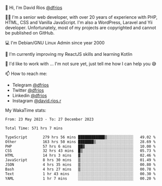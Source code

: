 👋 Hi, I'm David Rios [@dfrios](https://github.com/dfrios)

👨‍💻 I'm a senior web developer, with over 20 years of experience with PHP, HTML, CSS and Vanilla JavaScript. I'm also a WordPress, Laravel and Yii developer. Unfortunately, most of my projects are copyrighted and cannot be published on GitHub.

💻 I'm Debian/GNU Linux Admin since year 2000

🌱 I'm currently improving my ReactJS skills and learning Kotlin

💞️ I'd like to work with ... I'm not sure yet, just tell me how I can help you 😅


📫 How to reach me:
* Telegram [@dfrios](https://t.me/dfrios)
* Twitter [@dfrios](https://twitter.com/dfrios)
* Linkedin [@dfrios](https://linkedin.com/in/dfrios)
* Instagram [@david.rios.r](https://instagram.com/david.rios.r)



My WakaTime stats:
<!--START_SECTION:waka-->

```txt
From: 23 May 2023 - To: 27 December 2023

Total Time: 571 hrs 7 mins

TypeScript       279 hrs 56 mins ████████████▒░░░░░░░░░░░░   49.02 %
Other            163 hrs 50 mins ███████▒░░░░░░░░░░░░░░░░░   28.69 %
PHP              57 hrs 6 mins   ██▓░░░░░░░░░░░░░░░░░░░░░░   10.00 %
CSS              32 hrs 43 mins  █▒░░░░░░░░░░░░░░░░░░░░░░░   05.73 %
HTML             14 hrs 3 mins   ▓░░░░░░░░░░░░░░░░░░░░░░░░   02.46 %
JavaScript       8 hrs 30 mins   ▒░░░░░░░░░░░░░░░░░░░░░░░░   01.49 %
JSON             4 hrs 35 mins   ▒░░░░░░░░░░░░░░░░░░░░░░░░   00.80 %
Bash             4 hrs 27 mins   ▒░░░░░░░░░░░░░░░░░░░░░░░░   00.78 %
Text             1 hr 43 mins    ░░░░░░░░░░░░░░░░░░░░░░░░░   00.30 %
YAML             1 hr 7 mins     ░░░░░░░░░░░░░░░░░░░░░░░░░   00.20 %
```

<!--END_SECTION:waka-->
